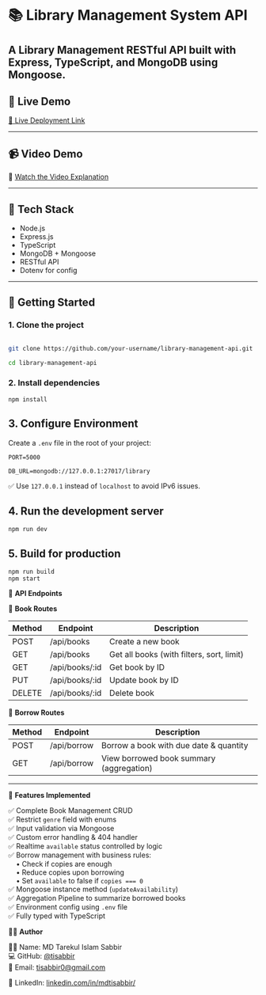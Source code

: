 # 📚 Library Management System API

A Library Management RESTful API built with **Express**, **TypeScript**, and **MongoDB** using **Mongoose**.
---

## 🚀 Live Demo

[🔗 Live Deployment Link](https://your-live-link.com)


---

## 📹 Video Demo

🎥 [Watch the Video Explanation](https://your-video-link.com)


---

## 🧱 Tech Stack

- Node.js
- Express.js
- TypeScript
- MongoDB + Mongoose
- RESTful API
- Dotenv for config

---
## 🚀 Getting Started

### 1. Clone the project

```bash

git clone https://github.com/your-username/library-management-api.git

cd library-management-api
```

### 2. Install dependencies

```
npm install

```

## 3. Configure Environment

Create a `.env` file in the root of your project:

```
PORT=5000 

DB_URL=mongodb://127.0.0.1:27017/library
```
✅ Use `127.0.0.1` instead of `localhost` to avoid IPv6 issues.


## 4. Run the development server
```
npm run dev
```

## 5. Build for production
```
npm run build
npm start
```

🔌 **API Endpoints**

📘 **Book Routes**

| Method | Endpoint         | Description                                  |
|--------|------------------|----------------------------------------------|
| POST   | /api/books       | Create a new book                            |
| GET    | /api/books       | Get all books (with filters, sort, limit)    |
| GET    | /api/books/:id   | Get book by ID                               |
| PUT    | /api/books/:id   | Update book by ID                            |
| DELETE | /api/books/:id   | Delete book                                  |


📖 **Borrow Routes**

| Method | Endpoint       | Description                                  |
|--------|----------------|----------------------------------------------|
| POST   | /api/borrow    | Borrow a book with due date & quantity       |
| GET    | /api/borrow    | View borrowed book summary (aggregation)     |

---

🧠 **Features Implemented**

✅ Complete Book Management CRUD  
✅ Restrict `genre` field with enums  
✅ Input validation via Mongoose  
✅ Custom error handling & 404 handler  
✅ Realtime `available` status controlled by logic  
✅ Borrow management with business rules:  
&nbsp;&nbsp;&nbsp;&nbsp;• Check if copies are enough  
&nbsp;&nbsp;&nbsp;&nbsp;• Reduce copies upon borrowing  
&nbsp;&nbsp;&nbsp;&nbsp;• Set `available` to false if `copies === 0`  
✅ Mongoose instance method (`updateAvailability`)  
✅ Aggregation Pipeline to summarize borrowed books  
✅ Environment config using `.env` file  
✅ Fully typed with TypeScript  

👨‍💻 **Author**

👨‍🎓 Name: MD Tarekul Islam Sabbir  
💻 GitHub: [@tisabbir](https://github.com/tisabbir)  
📧 Email: tisabbir0@gmail.com

🔗 LinkedIn: [linkedin.com/in/mdtisabbir/](https://www.linkedin.com/in/mdtisabbir/)
